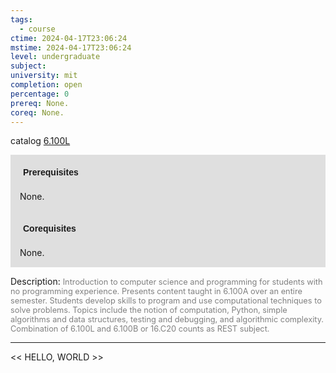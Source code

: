 ```yaml
---
tags:
  - course
ctime: 2024-04-17T23:06:24
mstime: 2024-04-17T23:06:24
level: undergraduate
subject: 
university: mit
completion: open
percentage: 0
prereq: None.
coreq: None.
---
```


catalog [6.100L](http://student.mit.edu/catalog/m6a.html#6.100L)

<span style="display: block; padding: 15px; background-color: rgb(100, 100, 100, 0.2);"><font id="m_prereq3300_0" style="display: block; font-family: Arial, sans-serif; font-weight: bold; padding: 5px">Prerequisites</font><br><span id="prereq3300_0">None.</span></span>
<span style="display: block; padding: 15px; background-color: rgb(100, 100, 100, 0.2);"><font id="m_coreq3300_0" style="display: block; font-family: Arial, sans-serif; font-weight: bold; padding: 5px">Corequisites</font><br><span id="coreq3300_0">None.</span></span>

<font style="">Description:</font>
<font style="color: grey; font-size: 0.8rem;">Introduction to computer science and programming for students with no programming experience. Presents content taught in 6.100A over an entire semester. Students develop skills to program and use computational techniques to solve problems. Topics include the notion of computation, Python, simple algorithms and data structures, testing and debugging, and algorithmic complexity. Combination of 6.100L and 6.100B or 16.C20 counts as REST subject.</font>



---

<< HELLO, WORLD >>
